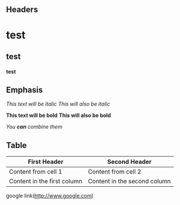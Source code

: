 ## Headers
# test
## test
#### test

## Emphasis

*This text will be italic*
_This will also be italic_

**This text will be bold**
__This will also be bold__

_You **can** combine them_

## Table
First Header | Second Header
------------ | -------------
Content from cell 1 | Content from cell 2
Content in the first column | Content in the second column


google link(http://www.google.com)
